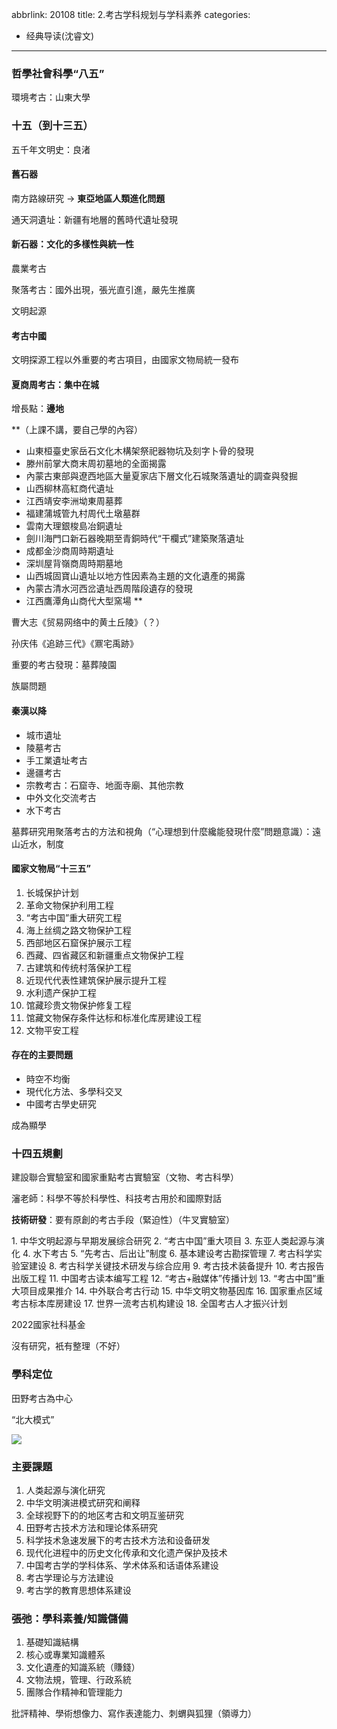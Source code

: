 abbrlink: 20108
title: 2.考古学科规划与学科素养
categories:
  - 经典导读(沈睿文)
---
### 哲學社會科學“八五”

環境考古：山東大學

### 十五（到十三五）

五千年文明史：良渚

#### 舊石器

南方路線研究 -> **東亞地區人類進化問題**

通天洞遺址：新疆有地層的舊時代遺址發現

#### 新石器：文化的多樣性與統一性

農業考古

聚落考古：國外出現，張光直引進，嚴先生推廣

文明起源

#### 考古中國

文明探源工程以外重要的考古項目，由國家文物局統一發布

#### 夏商周考古：集中在城

增長點：**邊地**

**（上課不講，要自己學的內容）

- 山東桓臺史家岳石文化木構架祭祀器物坑及刻字卜骨的發現
- 滕州前掌大商末周初墓地的全面揭露
- 內蒙古東部與遼西地區大量夏家店下層文化石城聚落遺址的調查與發掘
- 山西柳林高紅商代遺址
- 江西靖安李洲坳東周墓葬
- 福建蒲城管九村周代土墩墓群
- 雲南大理銀梭島冶銅遺址
- 劍川海門口新石器晚期至青銅時代“干欄式”建築聚落遺址
- 成都金沙商周時期遺址
- 深圳屋背嶺商周時期墓地
- 山西城固寶山遺址以地方性因素為主題的文化遺產的揭露
- 內蒙古清水河西岔遺址西周階段遺存的發現
- 江西鷹潭角山商代大型窯場
** 

曹大志《贸易网络中的黄土丘陵》（？）

孙庆伟《追跡三代》《鼏宅禹跡》

重要的考古發現：墓葬陵園

族屬問題

#### 秦漢以降

- 城市遺址
- 陵墓考古
- 手工業遺址考古
- 邊疆考古
- 宗教考古：石窟寺、地面寺廟、其他宗教
- 中外文化交流考古
- 水下考古

墓葬研究用聚落考古的方法和視角（“心理想到什麼纔能發現什麼”問題意識）：遠山近水，制度

#### 國家文物局“十三五”

1. 长城保护计划
2. 革命文物保护利用工程
3. “考古中国”重大研究工程
4. 海上丝绸之路文物保护工程
5. 西部地区石窟保护展示工程
6. 西藏、四省藏区和新疆重点文物保护工程
7. 古建筑和传统村落保护工程
8. 近现代代表性建筑保护展示提升工程
9. 水利遗产保护工程
10. 馆藏珍贵文物保护修复工程
11. 馆藏文物保存条件达标和标准化库房建设工程
12. 文物平安工程

#### 存在的主要問題

- 時空不均衡
- 現代化方法、多學科交叉
- 中國考古學史研究

成為顯學

### 十四五規劃

建設聯合實驗室和國家重點考古實驗室（文物、考古科學）

瀋老師：科學不等於科學性、科技考古用於和國際對話

**技術研發**：要有原創的考古手段（緊迫性）（牛叉實驗室）

1. 中华文明起源与早期发展综合研究
2. “考古中国”重大项目
3. 东亚人类起源与演化
4. 水下考古
5. “先考古、后出让”制度
6. 基本建设考古勘探管理
7. 考古科学实验室建设
8. 考古科学关键技术研发与综合应用
9. 考古技术装备提升
10. 考古报告出版工程
11. 中国考古读本编写工程
12. “考古+融媒体”传播计划
13. “考古中国”重大项目成果推介
14. 中外联合考古行动
15. 中华文明文物基因库
16. 国家重点区域考古标本库房建设
17. 世界一流考古机构建设
18. 全国考古人才振兴计划

2022國家社科基金

沒有研究，衹有整理（不好）

### 學科定位

田野考古為中心

“北大模式”

![](001.png)

### 主要課題

1. 人类起源与演化研究
2. 中华文明演进模式研究和阐释
3. 全球视野下的的地区考古和文明互鉴研究
4. 田野考古技术方法和理论体系研究
4. 科学技术急速发展下的考古技术方法和设备研发
5. 现代化进程中的历史文化传承和文化遗产保护及技术
6. 中国考古学的学科体系、学术体系和话语体系建设
7. 考古学理论与方法建设
8. 考古学的教育思想体系建设

### 張弛：學科素養/知識儲備

1. 基礎知識結構
2. 核心或專業知識體系
3. 文化遺產的知識系統（賺錢）
4. 文物法規，管理、行政系統
5. 團隊合作精神和管理能力

批評精神、學術想像力、寫作表達能力、刺蝟與狐狸（領導力）